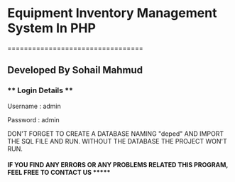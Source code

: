 # Equipment Inventory Management System In PHP
=================================
## Developed By Sohail Mahmud

### ** Login Details ** 

Username : admin

Password : admin

DON'T FORGET TO CREATE A DATABASE NAMING "deped" AND IMPORT THE SQL FILE AND RUN.
WITHOUT THE DATABASE THE PROJECT WON'T RUN.

#### IF YOU FIND ANY ERRORS OR ANY PROBLEMS RELATED THIS PROGRAM, FEEL FREE TO CONTACT US *****  
